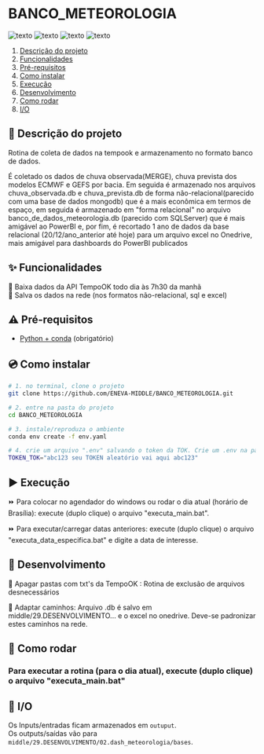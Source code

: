 # BANCO_METEOROLOGIA

![texto](https://img.shields.io/static/v1?label=linguagem&message=python&color=green&style=flat-square "linguagem")
![texto](https://img.shields.io/static/v1?label=ambiente&message=conda&color=orange&style=flat-square "ambiente")
![texto](https://img.shields.io/badge/status-operacional-success.svg "status")
![texto](https://img.shields.io/badge/plataforma-win--64-lightgrey "status")



1. [Descrição do projeto](#descrição-do-projeto)  
2. [Funcionalidades](#funcionalidades)   
4. [Pré-requisitos](#pré-requisitos)  
5. [Como instalar](#como-instalar)
6. [Execução](#execucao)
7. [Desenvolvimento](#desenvolvimento)
8. [Como rodar](#como-rodar)
9. [I/O](#I/O)


## :scroll: Descrição do projeto

Rotina de coleta de dados na tempook e armazenamento no formato banco de dados.

É coletado os dados de chuva observada(MERGE), chuva prevista dos modelos ECMWF e GEFS por bacia. Em seguida é armazenado nos arquivos chuva_observada.db e chuva_prevista.db de forma não-relacional(parecido com uma base de dados mongodb) que é a mais econômica em termos de espaço, em seguida é armazenado em "forma relacional" no arquivo banco_de_dados_meteorologia.db (parecido com SQLServer) que é mais amigável ao PowerBI e, por fim, é recortado 1 ano de dados da base relacional (20/12/ano_anterior até hoje) para um arquivo excel no Onedrive, mais amigável para dashboards do PowerBI publicados


## :sparkles: Funcionalidades

:wrench: Baixa dados da API TempoOK todo dia às 7h30 da manhã  
:wrench: Salva os dados na rede (nos formatos não-relacional, sql e excel)    

## :warning: Pré-requisitos

- [Python + conda](https://conda.io/projects/conda/en/latest/user-guide/install/index.html) (obrigatório)


## :cd: Como instalar

```bash
# 1. no terminal, clone o projeto
git clone https://github.com/ENEVA-MIDDLE/BANCO_METEOROLOGIA.git

# 2. entre na pasta do projeto
cd BANCO_METEOROLOGIA

# 3. instale/reproduza o ambiente
conda env create -f env.yaml

# 4. crie um arquivo ".env" salvando o token da TOK. Crie um .env na pasta raiz com o seguinte conteúdo
TOKEN_TOK="abc123 seu TOKEN aleatório vai aqui abc123"
```

## :arrow_forward: Execução

:fast_forward: Para colocar no agendador do windows ou rodar o dia atual (horário de Brasília): execute (duplo clique) o arquivo "executa_main.bat".    

:fast_forward: Para executar/carregar datas anteriores: execute (duplo clique) o arquivo "executa_data_especifica.bat" e digite a data de interesse.  


## :construction: Desenvolvimento

:dart: Apagar pastas com txt's da TempoOK : Rotina de exclusão de arquivos desnecessários    

:dart: Adaptar caminhos: Arquivo .db é salvo em middle/29.DESENVOLVIMENTO... e o excel no onedrive. Deve-se padronizar estes caminhos na rede.

## :rotating_light: Como rodar

### Para executar a rotina (para o dia atual), execute (duplo clique) o arquivo "executa_main.bat"


## :green_apple: I/O

Os Inputs/entradas ficam armazenados em ```outuput```.   
Os outputs/saídas vão para ```middle/29.DESENVOLVIMENTO/02.dash_meteorologia/bases```.

